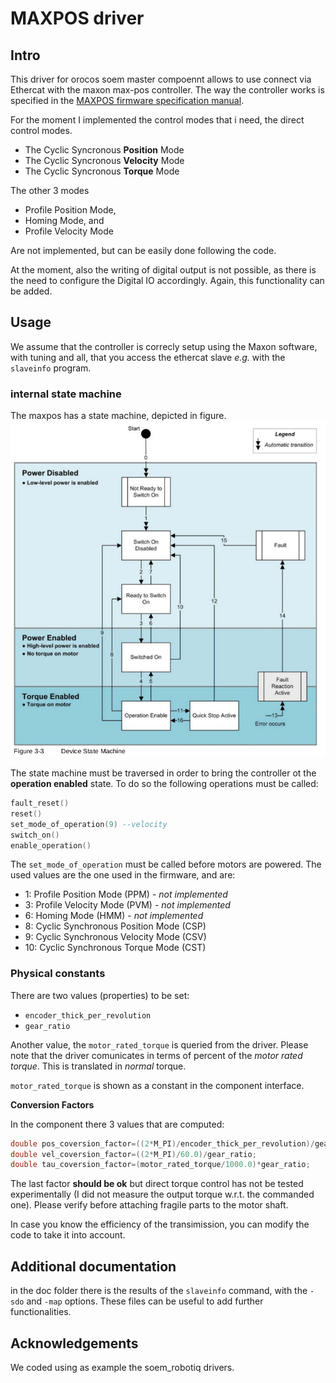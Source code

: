 # MAXPOS driver

## Intro

This driver for orocos soem master compoennt allows to use connect via Ethercat with the maxon max-pos controller.
The way the controller works is specified in the [MAXPOS firmware specification manual](https://www.maxongroup.com/medias/sys_master/8813773258782.pdf).

For the moment I implemented the control modes that i need, the direct control modes.

- The Cyclic Syncronous **Position** Mode
- The Cyclic Syncronous **Velocity** Mode
- The Cyclic Syncronous **Torque** Mode
	
The other 3 modes
	
- Profile Position Mode,
- Homing Mode, and
- Profile Velocity Mode

Are not implemented, but can be easily done following the code.

At the moment, also the writing of digital output is not possible, as there is the need to configure the Digital IO accordingly. Again, this functionality can be added.

## Usage

We assume that the controller is correcly setup using the Maxon software, with tuning and all, that you access the ethercat slave *e.g.* with the `slaveinfo` program.

### internal state machine
The maxpos has a state machine, depicted in figure.
![ Device State Machine](doc/device_state_machine.png  "Device State Machine, Image from the MAXPOS Firmware Specification Manual")

The state machine must be traversed in order to bring the controller ot the **operation enabled** state.
 To do so the following operations must be called:
```lua
fault_reset()
reset()
set_mode_of_operation(9) --velocity
switch_on()
enable_operation()
```
 
 The `set_mode_of_operation` must be called before motors are powered. The used values are the one used in the firmware, and are: 
 
- 1:   Profile Position Mode (PPM) - *not implemented*
- 3:   Profile Velocity Mode (PVM) - *not implemented*
- 6:   Homing Mode (HMM) - *not implemented*
- 8:   Cyclic Synchronous Position Mode (CSP)
- 9:   Cyclic Synchronous Velocity Mode (CSV)
- 10: Cyclic Synchronous Torque Mode (CST)

### Physical constants
There are two values (properties) to be set:
- `encoder_thick_per_revolution`
- `gear_ratio`

Another value, the `motor_rated_torque` is queried from the driver.
Please note that the driver comunicates in terms of percent of the *motor rated torque*. This is translated in _normal_ torque.

`motor_rated_torque` is shown as a constant in the component interface.

**Conversion Factors**

In the component there  3 values that are computed:
```c++
double pos_coversion_factor=((2*M_PI)/encoder_thick_per_revolution)/gear_ratio; //thick->radiants/sec (or other depending by the unit of the gear ratio)
double vel_coversion_factor=((2*M_PI)/60.0)/gear_ratio;
double tau_coversion_factor=(motor_rated_torque/1000.0)*gear_ratio;
```
The last factor **should be ok** but direct torque control has not be tested experimentally (I did not measure the output torque w.r.t. the commanded one). Please verify before attaching fragile parts to the motor shaft.

In case you know the efficiency of the transimission, you can modify the code to take it into account.

## Additional documentation
in the doc folder there is the results of the `slaveinfo` command, with the  `-sdo` and `-map` options. These files can be useful to add further functionalities.

##  Acknowledgements
We coded using as example the soem_robotiq drivers.
